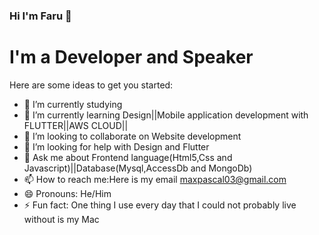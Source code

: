 ### Hi I'm Faru 👋
# I'm a Developer and Speaker


Here are some ideas to get you started:

- 🔭 I’m currently studying 
- 🌱 I’m currently learning Design||Mobile application development with FLUTTER||AWS CLOUD||
- 👯 I’m looking to collaborate on Website development
- 🤔 I’m looking for help with Design and Flutter
- 💬 Ask me about Frontend language(Html5,Css and Javascript)||Database(Mysql,AccessDb and MongoDb)
- 📫 How to reach me:Here is my email maxpascal03@gmail.com 
- 😄 Pronouns: He/Him
- ⚡ Fun fact: One thing I use every day that I could not probably live without is my Mac
